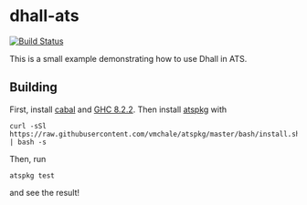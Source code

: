 # dhall-ats

[![Build Status](https://travis-ci.org/vmchale/dhall-ats.svg?branch=master)](https://travis-ci.org/vmchale/dhall-ats)

This is a small example demonstrating how to use Dhall in ATS.

## Building

First, install [cabal](https://www.haskell.org/cabal/download.html) and [GHC
8.2.2](https://www.haskell.org/ghc/download_ghc_8_2_2.html). Then install
[atspkg](http://hackage.haskell.org/package/ats-pkg) with

```
curl -sSl https://raw.githubusercontent.com/vmchale/atspkg/master/bash/install.sh | bash -s
```

Then, run 

```
atspkg test
```

and see the result!
